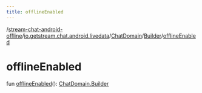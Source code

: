 ```yaml
---
title: offlineEnabled
---
```

/[stream-chat-android-offline](../../../index.md)/[io.getstream.chat.android.livedata](../../index.md)/[ChatDomain](../index.md)/[Builder](index.md)/[offlineEnabled](offlineEnabled.md)  
  
  
  
# offlineEnabled  
fun [offlineEnabled](offlineEnabled.md)(): [ChatDomain.Builder](index.md)
